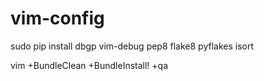 # vim-config

sudo pip install dbgp vim-debug pep8 flake8 pyflakes isort

vim +BundleClean +BundleInstall! +qa
